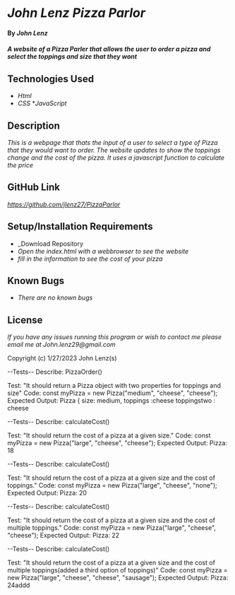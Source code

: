 # _John Lenz Pizza Parlor_

#### By _**John Lenz**_

#### _A website of a Pizza Parler that allows the user to order a pizza and select the toppings and size that they wont_

## Technologies Used

* _Html_
* _CSS_
*_JavaScript_


## Description

_This is a webpage that thats the input of a user to select a type of Pizza that they would want to order. The website updates to show the toppings change and the cost of the pizza. It uses a javascript function to calculate the price_

## GitHub Link
_https://github.com/jlenz27/PizzaParlor_

## Setup/Installation Requirements
* _Download Repository
* _Open the index.html with a webbrowser to see the website_
* _fill in the information to see the cost of your pizza_ 


## Known Bugs

* _There are no known bugs_


## License


_If you have any issues running this program or wish to contact me please email me at John.lenz29@gmail.com_

Copyright (c) 1/27/2023 John Lenz(s)

--Tests--
Describe: PizzaOrder()

Test: "It should return a Pizza object with two properties for toppings and size"
Code: const myPizza = new Pizza("medium", "cheese", "cheese");
Expected Output: Pizza { size: medium, toppings :cheese toppingstwo : cheese

--Tests--
Describe: calculateCost()

Test: "It should return the cost of a pizza at a given size."
Code: const myPizza = new Pizza("large", "cheese", "cheese");
Expected Output: Pizza: 18 

--Tests--
Describe: calculateCost()

Test: "It should return the cost of a pizza at a given size and the cost of toppings."
Code: const myPizza = new Pizza("large", "cheese", "none");
Expected Output: Pizza: 20

--Tests--
Describe: calculateCost()

Test: "It should return the cost of a pizza at a given size and the cost of  multiple toppings."
Code: const myPizza = new Pizza("large", "cheese", "cheese");
Expected Output: Pizza: 22

--Tests--
Describe: calculateCost()

Test: "It should return the cost of a pizza at a given size and the cost of  multiple toppings(added a third option of toppings)"
Code: const myPizza = new Pizza("large", "cheese", "cheese", "sausage");
Expected Output: Pizza: 24addd
